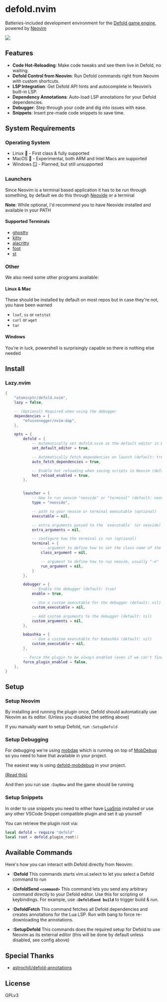 # defold.nvim

Batteries-included development environment for the [Defold game engine](https://defold.com), powered by [Neovim](https://neovim.io/)

![](https://media1.giphy.com/media/v1.Y2lkPTc5MGI3NjExdjlqMHJ3NWNyY2l2MXB6emYzcWtmaG5oM24yamxobzV4cHZtNHJhciZlcD12MV9pbnRlcm5hbF9naWZfYnlfaWQmY3Q9Zw/SGRIFmSmzXyBThYM9k/giphy.gif)

## Features

- **Code Hot-Reloading**: Make code tweaks and see them live in Defold, no waiting.
- **Defold Control from Neovim**: Run Defold commands right from Neovim with custom shortcuts.
- **LSP Integration**: Get Defold API hints and autocomplete in Neovim’s built-in LSP.
- **Dependency Annotations**: Auto-load LSP annotations for your Defold dependencies.
- **Debugger**: Step through your code and dig into issues with ease.
- **Snippets**: Insert pre-made code snippets to save time.

## System Requirements

### Operating System

- Linux 🐧   - First class & fully supported
- MacOS 🍎   - Experimental, both ARM and Intel Macs are supported
- Windows 🪟 - Planned, but still unsupported

### Launchers

Since Neovim is a terminal based application it has to be run through something, by default we do this through [Neovide](https://neovide.dev/) or a terminal

**Note**: While optional, I'd recommend you to have Neovide installed and available in your PATH

#### Supported Terminals

- [ghostty](https://ghostty.org/)
- [kitty](https://sw.kovidgoyal.net/kitty/)
- [alacritty](https://alacritty.org/)
- [foot](https://codeberg.org/dnkl/foot)
- [st](https://st.suckless.org/)

### Other

We also need some other programs available:

#### Linux & Mac

These should be installed by default on most repos but in case they're not, you have been warned

- ``lsof``, ``ss`` or ``netstat``
-  ``curl`` or ``wget``
-  ``tar``

#### Windows

You're in luck, powershell is surprisingly capable so there is nothing else needed

## Install

### Lazy.nvim

```lua
{
    "atomicptr/defold.nvim",
    lazy = false,

    -- (Optional) Required when using the debugger
    dependencies = {
        "mfussenegger/nvim-dap",
    },

    opts = {
        defold = {
            -- Automatically set defold.nvim as the default editor in Defold (default: true)
            set_default_editor = true,

            -- Automatically fetch dependencies on launch (default: true)
            auto_fetch_dependencies = true,

            -- Enable hot reloading when saving scripts in Neovim (default: true)
            hot_reload_enabled = true,
        },


        launcher = {
            -- How to run neovim "neovide" or "terminal" (default: neovide)
            type = "neovide",

            -- path to your neovim or terminal executable (optional)
            executable = nil,

            -- extra arguments passed to the `executable` (or neovide)
            extra_arguments = nil,

            -- configure how the terminal is run (optional)
            terminal = {
                -- argument to define how to set the class name of the terminal, usually something like "--class="
                class_argument = nil,

                -- argument to define how to run neovim, usually "-e"
                run_argument = nil,
            }
        },

        debugger = {
            -- Enable the debugger (default: true)
            enable = true,

            -- Use a custom executable for the debugger (default: nil)
            custom_executable = nil,

            -- Add custom arguments to the debugger (default: nil)
            custom_arguments = nil,
        },

        babashka = {
            -- Use a custom executable for babashka (default: nil)
            custom_executable = nil,
        },

        -- Force the plugin to be always enabled (even if we can't find the game.project file) (default: false)
        force_plugin_enabled = false,
    },
}
```

## Setup

### Setup Neovim

By installing and running the plugin once, Defold should automatically use Neovim as its editor. (Unless you disabled the setting above)

If you manually want to setup Defold, run `:SetupDefold`

### Setup Debugging

For debugging we're using [mobdap](https://github.com/atomicptr/mobdap) which is running on top of [MobDebug](https://github.com/pkulchenko/MobDebug) so you need to have that available
in your project.

The easiest way is using [defold-mobdebug](https://github.com/atomicptr/defold-mobdebug) in your project.

[(Read this)](https://github.com/atomicptr/defold-mobdebug?tab=readme-ov-file#installation)

And then you run use ``:DapNew`` and the game should be running

### Setup Snippets

In order to use snippets you need to either have [LuaSnip](https://github.com/L3MON4D3/LuaSnip) installed or use any other VSCode Snippet compatible plugin and set it up yourself

You can retrieve the plugin root via:

```lua
local defold = require "defold"
local root = defold.plugin_root()
```

## Available Commands

Here's how you can interact with Defold directly from Neovim:

* **:Defold**
    This commands starts vim.ui.select to let you select a Defold command to run

* **:DefoldSend `<command>`**
    This command lets you send any arbitrary command directly to your Defold editor. Use this for scripting or keybindings. For example, use **`:DefoldSend build`** to trigger build & run.

* **:DefoldFetch**
    This command fetches all Defold dependencies and creates annotations for the Lua LSP. Run with bang to force re-downloading the annotations.

* **:SetupDefold**
    This commands does the required setup for Defold to use Neovim as its external editor (this will be done by default unless disabled, see config above)

## Special Thanks

- [astrochili/defold-annotations](https://github.com/astrochili/defold-annotations)

## License

GPLv3
